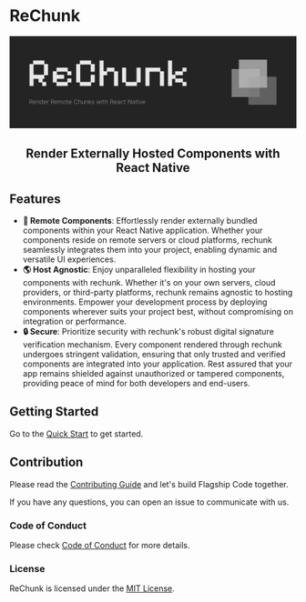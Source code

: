 # ReChunk

<picture>
  <img alt="ReChunk Banner" src="./.github/assets/hero.png">
</picture>

<h2 align="center">Render Externally Hosted Components with React Native</h2>

## Features

- **🚀 Remote Components**: Effortlessly render externally bundled components within your React Native application. Whether your components reside on remote servers or cloud platforms, rechunk seamlessly integrates them into your project, enabling dynamic and versatile UI experiences.
- **🌎 Host Agnostic**: Enjoy unparalleled flexibility in hosting your components with rechunk. Whether it's on your own servers, cloud providers, or third-party platforms, rechunk remains agnostic to hosting environments. Empower your development process by deploying components wherever suits your project best, without compromising on integration or performance.
- **🔒 Secure**: Prioritize security with rechunk's robust digital signature verification mechanism. Every component rendered through rechunk undergoes stringent validation, ensuring that only trusted and verified components are integrated into your application. Rest assured that your app remains shielded against unauthorized or tampered components, providing peace of mind for both developers and end-users.

## Getting Started

Go to the [Quick Start](https://crherman7.github.io/rechunk/) to get started.

## Contribution

Please read the [Contributing Guide](./CONTRIBUTING.md) and let's build Flagship Code together.

If you have any questions, you can open an issue to communicate with us.

### Code of Conduct

Please check [Code of Conduct](./CODE_OF_CONDUCT.md) for more details.

### License

ReChunk is licensed under the [MIT License](./LICENSE).
